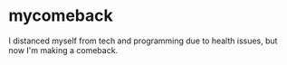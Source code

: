 # mycomeback
I distanced myself from tech and programming due to health issues, but now I'm making a comeback.
